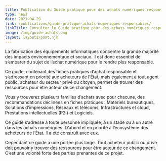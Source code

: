 ```yaml
---
title: Publication du Guide pratique pour des achats numériques responsables en version bêta
type: news
date: 2021-04-29
link: /publications/guide-pratique-achats-numeriques-responsables/
linkTitle: Consulter le Guide pratique pour des achats numériques responsables
image: /img/guide-achats.png
layout: layouts/post.njk
---
```


La fabrication des équipements informatiques concentre la grande majorité des impacts environnementaux et sociaux. Il est donc essentiel de s’emparer du sujet de l’achat numérique pour le rendre plus responsable.

Ce guide, contenant des fiches pratiques d’achat responsable et s’adressant en priorité aux acheteurs de l’État, mais également à tout agent public, acheteur du secteur privé ou citoyen, permet de trouver des ressources pour être acteur de ce changement.

Vous y trouverez plusieurs familles d’achats avec pour chacune, des recommandations déclinées en fiches pratiques : Matériels bureautiques, Solutions d’impressions, Réseaux et télécoms, Infrastructures et cloud, Prestations intellectuelles (P2I) et Logiciels.

Ce guide s’adresse à toute personne impliquée, à un stade ou à un autre dans les achats numériques. D’abord et en priorité à l’écosystème des acheteurs de l’État. Il a été construit avec eux.

Cependant ce guide a une portée plus large. Tout acheteur public ou privé doit pouvoir y trouver des ressources pour être acteur de ce changement. C’est une volonté forte des parties prenantes de ce projet. 
